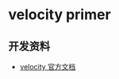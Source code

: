 # velocity primer


##  开发资料
* [velocity 官方文档](http://velocity.apache.org/engine/1.7/user-guide.html)